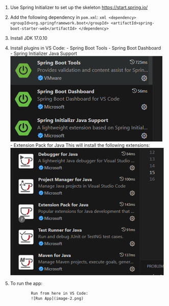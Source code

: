 1. Use Spring Initializer to set up the skeleton
                https://start.spring.io/

2. Add the following dependency in `pom.xml`:
                ```xml
                <dependency>
                        <groupId>org.springframework.boot</groupId>
                        <artifactId>spring-boot-starter-web</artifactId>
                </dependency>
                ```

3. Install JDK 17.0.10

4. Install plugins in VS Code:
                - Spring Boot Tools
                - Spring Boot Dashboard
                - Spring Initializer Java Support
                ![Spring Initializer](image.png)
                - Extension Pack for Java
                This will install the following extensions:
                ![Java Extensions](image-1.png)

5. To run the app:

                Run from here in VS Code:
                ![Run App](image-2.png)